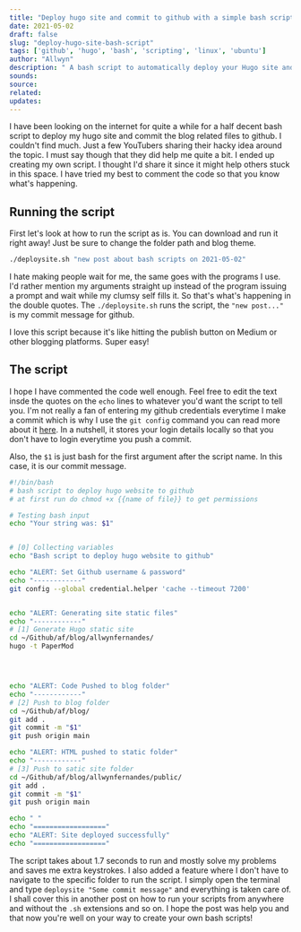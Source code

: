 ```yaml
---
title: "Deploy hugo site and commit to github with a simple bash script"
date: 2021-05-02
draft: false
slug: "deploy-hugo-site-bash-script"
tags: ['github', 'hugo', 'bash', 'scripting', 'linux', 'ubuntu']
author: "Allwyn"
description: " A bash script to automatically deploy your Hugo site and commit the blog files to a github repo. Make your own custom bash script to build and deploy your hugo site to github"
sounds:
source:
related:
updates: 
---
```


I have been looking on the internet for quite a while for a half decent bash script to deploy my hugo site and commit the blog related files to github.
I couldn't find much. Just a few YouTubers sharing their hacky idea around the topic. I must say though that they did help me quite a bit.
I ended up creating my own script. I thought I'd share it since it might help others stuck in this space.
I have tried my best to comment the code so that you know what's happening.

## Running the script
First let's look at how to run the script as is.
You can download and run it right away! Just be sure to change the folder path and blog theme.
```bash
./deploysite.sh "new post about bash scripts on 2021-05-02"

```
I hate making people wait for me, the same goes with the programs I use. I'd rather mention my arguments straight up instead of the program issuing a prompt and wait while my clumsy self fills it. So that's what's happening in the double quotes. The `./deploysite.sh` runs the script, the `"new post..."` is my commit message for github.

I love this script because it's like hitting the publish button on Medium or other blogging platforms. Super easy!


## The script
I hope I have commented the code well enough. Feel free to edit the text insde the quotes on the `echo` lines to whatever you'd want the script to tell you. 
I'm not really a fan of entering my github credentials everytime I make a commit which is why I use the `git config` command you can read more about it [here](https://stackoverflow.com/questions/5343068/is-there-a-way-to-cache-github-credentials-for-pushing-commits). In a nutshell, it stores your login details locally so that you don't have to login everytime you push a commit.

Also, the `$1` is just bash for the first argument after the script name. In this case, it is our commit message.

```bash
#!/bin/bash
# bash script to deploy hugo website to github 
# at first run do chmod +x {{name of file}} to get permissions

# Testing bash input
echo "Your string was: $1"


# [0] Collecting variables
echo "Bash script to deploy hugo website to github"

echo "ALERT: Set Github username & password"
echo "------------"
git config --global credential.helper 'cache --timeout 7200'


echo "ALERT: Generating site static files"
echo "------------"
# [1] Generate Hugo static site
cd ~/Github/af/blog/allwynfernandes/
hugo -t PaperMod




echo "ALERT: Code Pushed to blog folder"
echo "------------"
# [2] Push to blog folder
cd ~/Github/af/blog/
git add .
git commit -m "$1"
git push origin main

echo "ALERT: HTML pushed to static folder"
echo "------------"
# [3] Push to satic site folder
cd ~/Github/af/blog/allwynfernandes/public/
git add .
git commit -m "$1"
git push origin main

echo " "
echo "=================="
echo "ALERT: Site deployed successfully"
echo "=================="

```

The script takes about 1.7 seconds to run and mostly solve my problems and saves me extra keystrokes.
I also added a feature where I don't have to navigate to the specific folder to run the script. I simply open the terminal and type `deploysite "Some commit message"` and everything is taken care of.
I shall cover this in another post on how to run your scripts from anywhere and without the `.sh` extensions and so on. 
I hope the post was help you and that now you're well on your way to create your own bash scripts!
